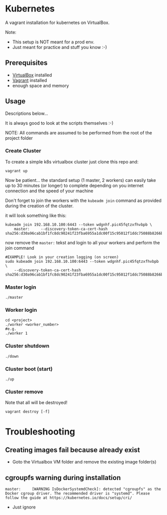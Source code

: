# Kubernetes 

A vagrant installation for kubernetes on VirtualBox.

Note:
- This setup is NOT meant for a prod env.
- Just meant for practice and stuff you know :-)

## Prerequisites

- [VirtualBox](https://www.virtualbox.org/) installed
- [Vagrant](https://www.vagrantup.com/docs/installation) installed 
- enough space and memory


## Usage

Descriptions below... 

It is always good to look at the scripts themselves :-)

NOTE: All commands are assumed to be performed from the root of the project folder


### Create Cluster

To create a simple k8s virtualbox cluster just clone this repo and:

```shell
vagrant up
```

Now be patient... the standard setup (1 master, 2 workers) can easily take 
up to 30 minutes (or longer) to complete depending on you internet 
connection and the speed of your machine

Don't forget to join the workers with the `kubeadm join` command as provided 
during the creation of the cluster.

it will look something like this:

```shell 
kubeadm join 192.168.10.100:6443 --token wdgnhf.pic45fqtzxfhvbpb \
    master:     --discovery-token-ca-cert-hash sha256:d30a96cab1bf1fc8dc90241f23fba6955a1dc00f15c95012f1ddc75088b8266b    
```
now remove the `master:` tekst and login to all your workers and perform the join command

```shell
#EXAMPLE! Look in your creation logging (on screen) 
sudo kubeadm join 192.168.10.100:6443 --token wdgnhf.pic45fqtzxfhvbpb \
    --discovery-token-ca-cert-hash sha256:d30a96cab1bf1fc8dc90241f23fba6955a1dc00f15c95012f1ddc75088b8266b    
```

### Master login

```shell
./master
```

### Worker login

```shell
cd <project>
./worker <worker_number>
#e.g.
./worker 1
```

### Cluster shutdown

```shell
./down
```

### Cluster boot (start)

```shell
./up
```

### Cluster remove 

Note that all will be destroyed!

```shell
vagrant destroy [-f]
```

# Troubleshooting

## Creating images fail because already exist

- Goto the Virtualbox VM folder and remove the existing image folder(s)

## cgroupfs warning during installation

```shell
master: 	[WARNING IsDockerSystemdCheck]: detected "cgroupfs" as the Docker cgroup driver. The recommended driver is "systemd". Please follow the guide at https://kubernetes.io/docs/setup/cri/
```

- Just ignore

